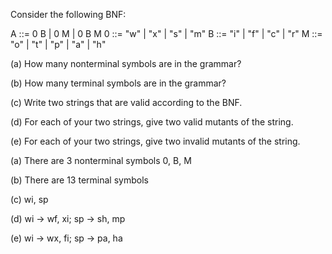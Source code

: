 Consider the following BNF:

A ::= 0 B | 0 M | 0 B M
0 ::= "w" | "x" | "s" | "m"
B ::= "i" | "f" | "c" | "r"
M ::= "o" | "t" | "p" | "a" | "h"

(a) How many nonterminal symbols are in the grammar?

(b) How many terminal symbols are in the grammar?

(c) Write two strings that are valid according to the BNF.

(d) For each of your two strings, give two valid mutants of the string.

(e) For each of your two strings, give two invalid mutants of the string.

(a) There are 3 nonterminal symbols 0, B, M

(b) There are 13 terminal symbols

(c) wi, sp

(d) wi -> wf, xi; sp -> sh, mp

(e) wi -> wx, fi; sp -> pa, ha